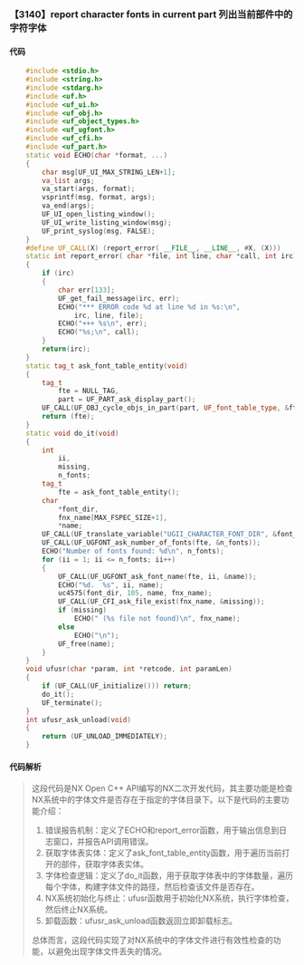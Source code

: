 ### 【3140】report character fonts in current part 列出当前部件中的字符字体

#### 代码

```cpp
    #include <stdio.h>  
    #include <string.h>  
    #include <stdarg.h>  
    #include <uf.h>  
    #include <uf_ui.h>  
    #include <uf_obj.h>  
    #include <uf_object_types.h>  
    #include <uf_ugfont.h>  
    #include <uf_cfi.h>  
    #include <uf_part.h>  
    static void ECHO(char *format, ...)  
    {  
        char msg[UF_UI_MAX_STRING_LEN+1];  
        va_list args;  
        va_start(args, format);  
        vsprintf(msg, format, args);  
        va_end(args);  
        UF_UI_open_listing_window();  
        UF_UI_write_listing_window(msg);  
        UF_print_syslog(msg, FALSE);  
    }  
    #define UF_CALL(X) (report_error( __FILE__, __LINE__, #X, (X)))  
    static int report_error( char *file, int line, char *call, int irc)  
    {  
        if (irc)  
        {  
            char err[133];  
            UF_get_fail_message(irc, err);  
            ECHO("*** ERROR code %d at line %d in %s:\n",  
                irc, line, file);  
            ECHO("+++ %s\n", err);  
            ECHO("%s;\n", call);  
        }  
        return(irc);  
    }  
    static tag_t ask_font_table_entity(void)  
    {  
        tag_t  
            fte = NULL_TAG,  
            part = UF_PART_ask_display_part();  
        UF_CALL(UF_OBJ_cycle_objs_in_part(part, UF_font_table_type, &fte));  
        return (fte);  
    }  
    static void do_it(void)  
    {  
        int  
            ii,  
            missing,  
            n_fonts;  
        tag_t  
            fte = ask_font_table_entity();  
        char  
            *font_dir,  
            fnx_name[MAX_FSPEC_SIZE+1],  
            *name;  
        UF_CALL(UF_translate_variable("UGII_CHARACTER_FONT_DIR", &font_dir));  
        UF_CALL(UF_UGFONT_ask_number_of_fonts(fte, &n_fonts));  
        ECHO("Number of fonts found: %d\n", n_fonts);  
        for (ii = 1; ii <= n_fonts; ii++)  
        {  
            UF_CALL(UF_UGFONT_ask_font_name(fte, ii, &name));  
            ECHO("%d.  %s", ii, name);  
            uc4575(font_dir, 105, name, fnx_name);  
            UF_CALL(UF_CFI_ask_file_exist(fnx_name, &missing));  
            if (missing)  
                ECHO(" (%s file not found)\n", fnx_name);  
            else  
                ECHO("\n");  
            UF_free(name);  
        }  
    }  
    void ufusr(char *param, int *retcode, int paramLen)  
    {  
        if (UF_CALL(UF_initialize())) return;  
        do_it();  
        UF_terminate();  
    }  
    int ufusr_ask_unload(void)  
    {  
        return (UF_UNLOAD_IMMEDIATELY);  
    }

```

#### 代码解析

> 这段代码是NX Open C++ API编写的NX二次开发代码，其主要功能是检查NX系统中的字体文件是否存在于指定的字体目录下。以下是代码的主要功能介绍：
>
> 1. 错误报告机制：定义了ECHO和report_error函数，用于输出信息到日志窗口，并报告API调用错误。
> 2. 获取字体表实体：定义了ask_font_table_entity函数，用于遍历当前打开的部件，获取字体表实体。
> 3. 字体检查逻辑：定义了do_it函数，用于获取字体表中的字体数量，遍历每个字体，构建字体文件的路径，然后检查该文件是否存在。
> 4. NX系统初始化与终止：ufusr函数用于初始化NX系统，执行字体检查，然后终止NX系统。
> 5. 卸载函数：ufusr_ask_unload函数返回立即卸载标志。
>
> 总体而言，这段代码实现了对NX系统中的字体文件进行有效性检查的功能，以避免出现字体文件丢失的情况。
>

